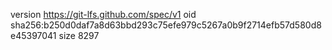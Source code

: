 version https://git-lfs.github.com/spec/v1
oid sha256:b250d0daf7a8d63bbd293c75efe979c5267a0b9f2714efb57d580d8e45397041
size 8297
